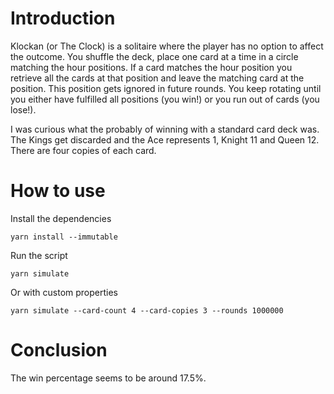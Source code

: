 # Introduction

Klockan (or The Clock) is a solitaire where the player has no option to affect the outcome. You shuffle the deck, place one card at a time in a circle matching the hour positions. If a card matches the hour position you retrieve all the cards at that position and leave the matching card at the position. This position gets ignored in future rounds. You keep rotating until you either have fulfilled all positions (you win!) or you run out of cards (you lose!).

I was curious what the probably of winning with a standard card deck was. The Kings get discarded and the Ace represents 1, Knight 11 and Queen 12. There are four copies of each card.

# How to use

Install the dependencies

```
yarn install --immutable
```

Run the script

```
yarn simulate
```

Or with custom properties

```
yarn simulate --card-count 4 --card-copies 3 --rounds 1000000
```

# Conclusion

The win percentage seems to be around 17.5%.
